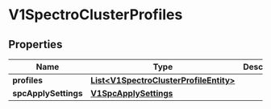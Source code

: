 # V1SpectroClusterProfiles

## Properties
Name | Type | Description | Notes
------------ | ------------- | ------------- | -------------
**profiles** | [**List&lt;V1SpectroClusterProfileEntity&gt;**](V1SpectroClusterProfileEntity.md) |  | 
**spcApplySettings** | [**V1SpcApplySettings**](V1SpcApplySettings.md) |  |  [optional]
